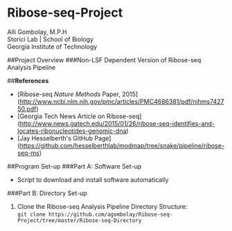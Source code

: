 # Ribose-seq-Project
Alli Gombolay, M.P.H  
Storici Lab | School of Biology  
Georgia Institute of Technology  

##Project Overview
###Non-LSF Dependent Version of Ribose-seq Analysis Pipeline  

##**References**  
* [Ribose-seq *Nature Methods* Paper, 2015]
(http://www.ncbi.nlm.nih.gov/pmc/articles/PMC4686381/pdf/nihms742750.pdf)  
* [Georgia Tech News Article on Ribose-seq]
(http://www.news.gatech.edu/2015/01/26/ribose-seq-identifies-and-locates-ribonucleotides-genomic-dna)
* [Jay Hesselberth's GitHub Page]
(https://github.com/hesselberthlab/modmap/tree/snake/pipeline/ribose-seq-ms)

##Program Set-up
###Part A: Software Set-up  
* Script to download and install software automatically  

###Part B: Directory Set-up  
1. Clone the Ribose-seq Analysis Pipeline Directory Structure:  
```git clone https://github.com/agombolay/Ribose-seq-Project/tree/master/Ribose-seq-Directory```
